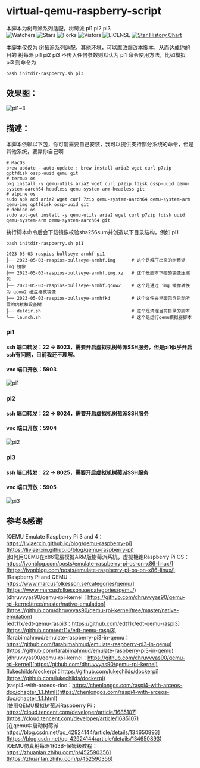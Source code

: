 # virtual-qemu-raspberry-script
本脚本为树莓派系列适配，树莓派 pi1 pi2 pi3  
![Watchers](https://img.shields.io/github/watchers/UiLgNoD-lIaMtOh/virtual-qemu-raspberry-script) ![Stars](https://img.shields.io/github/stars/UiLgNoD-lIaMtOh/virtual-qemu-raspberry-script) ![Forks](https://img.shields.io/github/forks/UiLgNoD-lIaMtOh/virtual-qemu-raspberry-script) ![Vistors](https://visitor-badge.laobi.icu/badge?page_id=UiLgNoD-lIaMtOh.virtual-qemu-raspberry-script) ![LICENSE](https://img.shields.io/badge/license-CC%20BY--SA%204.0-green.svg)
<a href="https://star-history.com/#UiLgNoD-lIaMtOh/virtual-qemu-raspberry-script&Date">
  <picture>
    <source media="(prefers-color-scheme: dark)" srcset="https://api.star-history.com/svg?repos=UiLgNoD-lIaMtOh/virtual-qemu-raspberry-script&type=Date&theme=dark" />
    <source media="(prefers-color-scheme: light)" srcset="https://api.star-history.com/svg?repos=UiLgNoD-lIaMtOh/virtual-qemu-raspberry-script&type=Date" />
    <img alt="Star History Chart" src="https://api.star-history.com/svg?repos=UiLgNoD-lIaMtOh/virtual-qemu-raspberry-script&type=Date" />
  </picture>
</a>
>
本脚本仅仅为 树莓派系列适配，其他环境，可以魔改爆改本脚本，从而达成你的目的
树莓派 pi1 pi2 pi3 不传入任何参数则默认为 pi1
命令使用方法，比如模拟 pi3 则命令为
```
bash initdir-raspberry.sh pi3
```
## 效果图：
![pi1~3](https://github.com/UiLgNoD-lIaMtOh/virtual-qemu-raspberry-script/assets/144557489/6ec39a7f-e718-4701-8044-9a55d2aae5b5)

## 描述：
本脚本依赖以下包，你可能需要自己安装，我可以提供支持部分系统的命令，但是其他系统，要靠你自己啊
```
# MacOS
brew update --auto-update ; brew install aria2 wget curl p7zip gptfdisk ossp-uuid qemu git
# termux os
pkg install -y qemu-utils aria2 wget curl p7zip fdisk ossp-uuid qemu-system-aarch64-headless qemu-system-arm-headless git
# alpine os
sudo apk add aria2 wget curl 7zip qemu-system-aarch64 qemu-system-arm qemu-img gptfdisk ossp-uuid git
# debian os
sudo apt-get install -y qemu-utils aria2 wget curl p7zip fdisk uuid qemu-system-arm qemu-system-aarch64 git
```

执行脚本命令后会下载镜像校验sha256sum并创造以下目录结构，例如 pi1
```
bash initdir-raspberry.sh pi1
```
    
    2023-05-03-raspios-bullseye-armhf-pi1
    ├── 2023-05-03-raspios-bullseye-armhf.img      # 这个是解压出来的树莓派 img 镜像  
    ├── 2023-05-03-raspios-bullseye-armhf.img.xz   # 这个是脚本下砸的镜像压缩包   
    ├── 2023-05-03-raspios-bullseye-armhf.qcow2    # 这个是通过 img 镜像转换为 qcow2 磁盘格式镜像  
    ├── 2023-05-03-raspios-bullseye-armhfkd        # 这个文件夹里面包含启动所需的内核和设备树  
    ├── deldir.sh                                  # 这个是清理当前目录的脚本  
    └── launch.sh                                  # 这个是运行qemu模拟器脚本  
    
### pi1 
#### ssh 端口转发：22 -> 8023，需要开启虚拟机树莓派SSH服务，但是pi1似乎开启ssh有问题，目前我还不理解。
#### vnc 端口开放：5903
![pi1](https://github.com/UiLgNoD-lIaMtOh/virtual-qemu-raspberry-script/assets/144557489/0eb5e396-1722-43da-b877-1b221667a847)
### pi2 
#### ssh 端口转发：22 -> 8024，需要开启虚拟机树莓派SSH服务
#### vnc 端口开放：5904
![pi2](https://github.com/UiLgNoD-lIaMtOh/virtual-qemu-raspberry-script/assets/144557489/b9917973-4817-4111-9a33-ae3e162aefdf)
### pi3 
#### ssh 端口转发：22 -> 8025，需要开启虚拟机树莓派SSH服务
#### vnc 端口开放：5905
![pi3](https://github.com/UiLgNoD-lIaMtOh/virtual-qemu-raspberry-script/assets/144557489/551c214a-9de6-43da-911c-e5f65c86583e)


## 参考&感谢
[QEMU Emulate Raspberry Pi 3 and 4：https://liviaerxin.github.io/blog/qemu-raspberry-pi](https://liviaerxin.github.io/blog/qemu-raspberry-pi)  
[如何用QEMU在x86電腦模擬ARM版樹莓派系統，虛擬機跑Raspberry Pi OS：https://ivonblog.com/posts/emulate-raspberry-pi-os-on-x86-linux/](https://ivonblog.com/posts/emulate-raspberry-pi-os-on-x86-linux/)  
[Raspberry Pi and QEMU：https://www.marcusfolkesson.se/categories/qemu/](https://www.marcusfolkesson.se/categories/qemu/)  
[dhruvvyas90/qemu-rpi-kernel：https://github.com/dhruvvyas90/qemu-rpi-kernel/tree/master/native-emulation](https://github.com/dhruvvyas90/qemu-rpi-kernel/tree/master/native-emulation)  
[edt11x/edt-qemu-raspi3：https://github.com/edt11x/edt-qemu-raspi3](https://github.com/edt11x/edt-qemu-raspi3)  
[farabimahmud/emulate-raspberry-pi3-in-qemu：https://github.com/farabimahmud/emulate-raspberry-pi3-in-qemu](https://github.com/farabimahmud/emulate-raspberry-pi3-in-qemu)  
[dhruvvyas90/qemu-rpi-kernel：https://github.com/dhruvvyas90/qemu-rpi-kernel](https://github.com/dhruvvyas90/qemu-rpi-kernel)  
[lukechilds/dockerpi：https://github.com/lukechilds/dockerpi](https://github.com/lukechilds/dockerpi)  
[raspi4-with-arceos-doc：https://chenlongos.com/raspi4-with-arceos-doc/chapter_1.1.html](https://chenlongos.com/raspi4-with-arceos-doc/chapter_1.1.html)  
[使用QEMU模拟树莓派Raspberry Pi：https://cloud.tencent.com/developer/article/1685107](https://cloud.tencent.com/developer/article/1685107)  
[在qemu中启动树莓派：https://blog.csdn.net/qq_42924144/article/details/134650893](https://blog.csdn.net/qq_42924144/article/details/134650893)  
[QEMU仿真树莓派1和3B-保姆级教程：https://zhuanlan.zhihu.com/p/452590356](https://zhuanlan.zhihu.com/p/452590356)  
